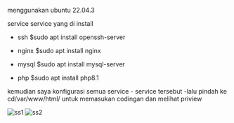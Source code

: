 menggunakan ubuntu 22.04.3

service service yang di install
- ssh
$sudo apt install openssh-server

- nginx
$sudo apt install nginx

- mysql
$sudo apt install mysql-server

- php
$sudo apt install php8.1


kemudian saya konfigurasi semua service - service tersebut 
-lalu pindah ke cd/var/www/html/ untuk memasukan codingan dan melihat priview

![ss1](https://github.com/jhopan1/osserver/assets/148057998/0a1ee453-3c1f-4049-b286-4be844a847d2)
![ss2](https://github.com/jhopan1/osserver/assets/148057998/31c9366c-a751-48c5-b706-b48d491af6a0)










